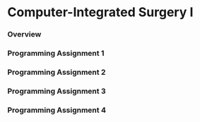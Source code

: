 # Computer-Integrated Surgery I
### Overview
### Programming Assignment 1
### Programming Assignment 2
### Programming Assignment 3
### Programming Assignment 4
